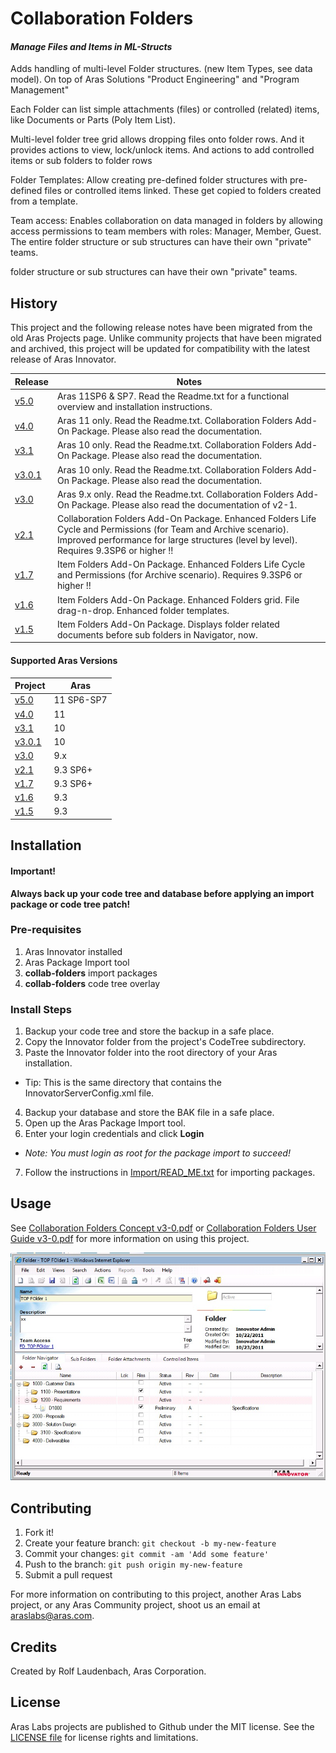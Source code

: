 # Collaboration Folders
#### *Manage Files and Items in ML-Structs*

Adds handling of multi-level Folder structures. (new Item Types, see data model). On top of Aras Solutions "Product Engineering" and "Program Management"

Each Folder can list simple attachments (files) or controlled (related) items, like Documents or Parts (Poly Item List).

Multi-level folder tree grid allows dropping files onto folder rows. And it provides actions to view, lock/unlock items. And actions to add controlled items or sub folders to folder rows

Folder Templates: Allow creating pre-defined folder structures with pre-defined files or controlled items linked. These get copied to folders created from a template.

Team access: Enables collaboration on data managed in folders by allowing access permissions to team members with roles: Manager, Member, Guest. The entire folder structure or sub structures can have their own "private" teams.

folder structure or sub structures can have their own "private" teams.

## History

This project and the following release notes have been migrated from the old Aras Projects page. Unlike community projects that have been migrated and archived, this project will be updated for compatibility with the latest release of Aras Innovator.

Release | Notes
--------|--------
[v5.0](https://github.com/ArasLabs/collab-folders/releases/tag/v5.0) | Aras 11SP6 & SP7. Read the Readme.txt for a functional overview and installation instructions.
[v4.0](https://github.com/ArasLabs/collab-folders/releases/tag/v4.0) | Aras 11 only. Read the Readme.txt. Collaboration Folders Add-On Package. Please also read the documentation.
[v3.1](https://github.com/ArasLabs/collab-folders/releases/tag/v3.1) | Aras 10 only. Read the Readme.txt. Collaboration Folders Add-On Package. Please also read the documentation.
[v3.0.1](https://github.com/ArasLabs/collab-folders/releases/tag/v3.0.1) | Aras 10 only. Read the Readme.txt. Collaboration Folders Add-On Package. Please also read the documentation.
[v3.0](https://github.com/ArasLabs/collab-folders/releases/tag/v3.0) | Aras 9.x only. Read the Readme.txt. Collaboration Folders Add-On Package. Please also read the documentation of v2-1.
[v2.1](https://github.com/ArasLabs/collab-folders/releases/tag/v2.1) | Collaboration Folders Add-On Package. Enhanced Folders Life Cycle and Permissions (for Team and Archive scenario). Improved performance for large structures (level by level). Requires 9.3SP6 or higher !!
[v1.7](https://github.com/ArasLabs/collab-folders/releases/tag/v1.7) | Item Folders Add-On Package. Enhanced Folders Life Cycle and Permissions (for Archive scenario). Requires 9.3SP6 or higher !!
[v1.6](https://github.com/ArasLabs/collab-folders/releases/tag/v1.6) | Item Folders Add-On Package. Enhanced Folders grid. File drag-n-drop. Enhanced folder templates.
[v1.5](https://github.com/ArasLabs/collab-folders/releases/tag/v1.5) | Item Folders Add-On Package. Displays folder related documents before sub folders in Navigator, now.

#### Supported Aras Versions

Project | Aras
--------|------
[v5.0](https://github.com/ArasLabs/collab-folders/releases/tag/v5.0) | 11 SP6-SP7
[v4.0](https://github.com/ArasLabs/collab-folders/releases/tag/v4.0) | 11
[v3.1](https://github.com/ArasLabs/collab-folders/releases/tag/v3.1) | 10
[v3.0.1](https://github.com/ArasLabs/collab-folders/releases/tag/v3.0.1) | 10
[v3.0](https://github.com/ArasLabs/collab-folders/releases/tag/v3.0) | 9.x
[v2.1](https://github.com/ArasLabs/collab-folders/releases/tag/v2.1) | 9.3 SP6+
[v1.7](https://github.com/ArasLabs/collab-folders/releases/tag/v1.7) | 9.3 SP6+
[v1.6](https://github.com/ArasLabs/collab-folders/releases/tag/v1.6) | 9.3
[v1.5](https://github.com/ArasLabs/collab-folders/releases/tag/v1.5) | 9.3

## Installation

#### Important!
**Always back up your code tree and database before applying an import package or code tree patch!**

### Pre-requisites

1. Aras Innovator installed
2. Aras Package Import tool
3. **collab-folders** import packages
4. **collab-folders** code tree overlay

### Install Steps

1. Backup your code tree and store the backup in a safe place.
2. Copy the Innovator folder from the project's CodeTree subdirectory.
3. Paste the Innovator folder into the root directory of your Aras installation.
  * Tip: This is the same directory that contains the InnovatorServerConfig.xml file.
4. Backup your database and store the BAK file in a safe place.
5. Open up the Aras Package Import tool.
6. Enter your login credentials and click **Login**
  * _Note: You must login as root for the package import to succeed!_
7. Follow the instructions in [Import/READ_ME.txt](./Import/READ_ME.txt) for importing packages.

## Usage

See [Collaboration Folders Concept v3-0.pdf](./Documentation/Collaboration%20Folders%20Concept%20v3-0.pdf) or [Collaboration Folders User Guide v3-0.pdf](./Documentation/Collaboration%20Folders%20User%20Guide%20v3-0.pdf) for more information on using this project.

![Screenshot of Collaboration Folders](./Screenshots/Item%20Folders%20Screen1.jpg)

## Contributing

1. Fork it!
2. Create your feature branch: `git checkout -b my-new-feature`
3. Commit your changes: `git commit -am 'Add some feature'`
4. Push to the branch: `git push origin my-new-feature`
5. Submit a pull request

For more information on contributing to this project, another Aras Labs project, or any Aras Community project, shoot us an email at araslabs@aras.com.

## Credits

Created by Rolf Laudenbach, Aras Corporation.

## License

Aras Labs projects are published to Github under the MIT license. See the [LICENSE file](./LICENSE.md) for license rights and limitations.
